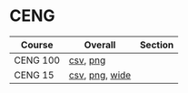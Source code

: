 # CENG

| Course | Overall | Section |
| ------ | ------- | ------- |
| CENG 100 | [csv](https://github.com/UCSD-Historical-Enrollment-Data/2024Summer1/blob/main/overall/CENG%20100.csv), [png](https://raw.githubusercontent.com/UCSD-Historical-Enrollment-Data/2024Summer1/main/plot_overall/CENG%20100.png) |  |
| CENG 15 | [csv](https://github.com/UCSD-Historical-Enrollment-Data/2024Summer1/blob/main/overall/CENG%2015.csv), [png](https://raw.githubusercontent.com/UCSD-Historical-Enrollment-Data/2024Summer1/main/plot_overall/CENG%2015.png), [wide](https://raw.githubusercontent.com/UCSD-Historical-Enrollment-Data/2024Summer1/main/plot_overall_wide/CENG%2015.png) |  |

